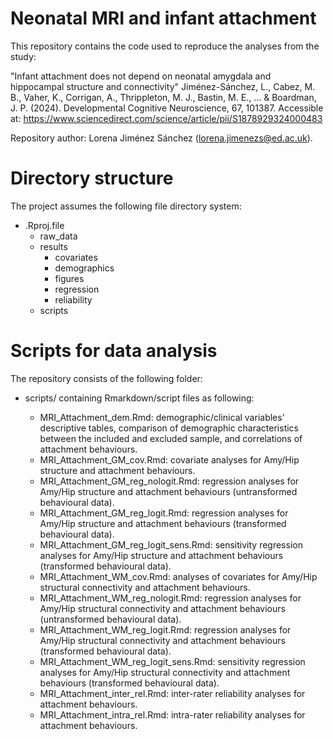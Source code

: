 # Neonatal MRI and infant attachment

This repository contains the code used to reproduce the analyses from the study:

"Infant attachment does not depend on neonatal amygdala and hippocampal structure and connectivity"
Jiménez-Sánchez, L., Cabez, M. B., Vaher, K., Corrigan, A., Thrippleton, M. J., Bastin, M. E., ... & Boardman, J. P. (2024).
Developmental Cognitive Neuroscience, 67, 101387. Accessible at: https://www.sciencedirect.com/science/article/pii/S1878929324000483

Repository author: Lorena Jiménez Sánchez (lorena.jimenezs@ed.ac.uk).

# Directory structure

The project assumes the following file directory system:

- .Rproj.file
	- raw_data
	- results
		- covariates
		- demographics
		- figures
		- regression
		- reliability
	- scripts

# Scripts for data analysis

The repository consists of the following folder:

- scripts/ containing Rmarkdown/script files as following:


	- MRI_Attachment_dem.Rmd: demographic/clinical variables' descriptive tables, comparison of demographic characteristics between the included and excluded sample, and correlations of attachment behaviours.
	- 	MRI_Attachment_GM_cov.Rmd: covariate analyses for Amy/Hip structure and attachment behaviours.
	- MRI_Attachment_GM_reg_nologit.Rmd: regression analyses for Amy/Hip structure and attachment behaviours (untransformed behavioural data).
	- MRI_Attachment_GM_reg_logit.Rmd: regression analyses for Amy/Hip structure and attachment behaviours (transformed behavioural data).		
	- MRI_Attachment_GM_reg_logit_sens.Rmd: sensitivity regression analyses for Amy/Hip structure and attachment behaviours (transformed behavioural data).		
	- MRI_Attachment_WM_cov.Rmd: analyses of covariates for Amy/Hip structural connectivity and attachment behaviours.
	- MRI_Attachment_WM_reg_nologit.Rmd: regression analyses for Amy/Hip structural connectivity and attachment behaviours (untransformed behavioural data).
	- MRI_Attachment_WM_reg_logit.Rmd: regression analyses for Amy/Hip structural connectivity and attachment behaviours (transformed behavioural data).
	- MRI_Attachment_WM_reg_logit_sens.Rmd: sensitivity regression analyses for Amy/Hip structural connectivity and attachment behaviours (transformed behavioural data).
	- MRI_Attachment_inter_rel.Rmd: inter-rater reliability analyses for attachment behaviours.	
	- MRI_Attachment_intra_rel.Rmd: intra-rater reliability analyses for attachment behaviours.
